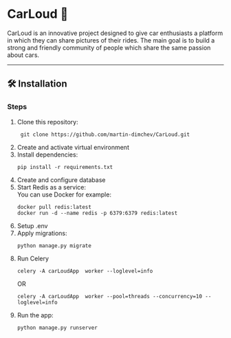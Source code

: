 # CarLoud 🚗

CarLoud is an innovative project designed to give car enthusiasts a platform in which they can share pictures of their rides.
The main goal is to build a strong and friendly community of people which share the same passion about cars.

---

## 🛠️ Installation

### Steps

1. Clone this repository:
   ```
    git clone https://github.com/martin-dimchev/CarLoud.git

2. Create and activate virtual environment
3. Install dependencies:
    ```
    pip install -r requirements.txt
   
4. Create and configure database
5. Start Redis as a service:  
    You can use Docker for example:
    ```
    docker pull redis:latest
    docker run -d --name redis -p 6379:6379 redis:latest
   
6. Setup .env
7. Apply migrations:
    ```
    python manage.py migrate
8. Run Celery
    ```
   celery -A carLoudApp  worker --loglevel=info
    ```
   OR
    ```
   celery -A carLoudApp  worker --pool=threads --concurrency=10 --loglevel=info
   
9. Run the app:
    ```
   python manage.py runserver
    